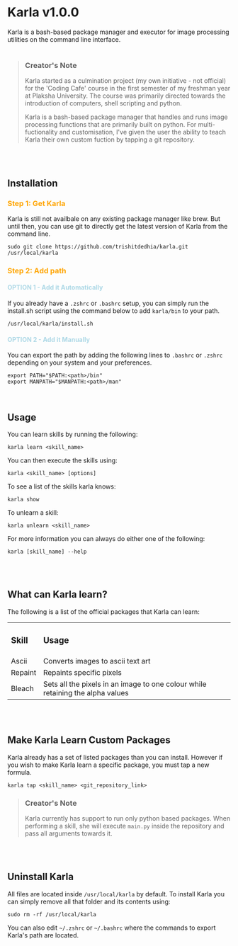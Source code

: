 # Karla v1.0.0
Karla is a bash-based package manager and executor for image processing utilities on the command line interface.
<br><br>

> ### Creator's Note
> Karla started as a culmination project (my own initiative - not official) for the 'Coding Cafe' course in the first semester of my freshman year at Plaksha University. The course was primarily directed towards the introduction of computers, shell scripting and python.
>
> Karla is a bash-based package manager that handles and runs image processing functions that are primarily built on python. For multi-fuctionality and customisation, I've given the user the ability to teach Karla their own custom fuction by tapping a git repository.

<br><br>

## Installation
<!-- GET KARLA -->
<h3 style="color: orange"> Step 1: Get Karla </h3>
Karla is still not availbale on any existing package manager like brew. But until then, you can use git to directly get the latest version of Karla from the command line.

```
sudo git clone https://github.com/trishitdedhia/karla.git /usr/local/karla
```

<!-- ADD PATH-->
<h3 style="color: orange"> Step 2: Add path</h3>
<h4 style="color: lightblue">OPTION 1 - Add it Automatically</h4>

If you already have a `.zshrc` or `.bashrc` setup, you can simply run the install.sh script using the command below to add `karla/bin` to your path.

```
/usr/local/karla/install.sh
```

<h4 style="color: lightblue">OPTION 2 - Add it Manually</h4>

You can export the path by adding the following lines to `.bashrc` or `.zshrc` depending on your system and your preferences.
```
export PATH="$PATH:<path>/bin"
export MANPATH="$MANPATH:<path>/man"
```
<br>

## Usage
You can learn skills by running the following:
```
karla learn <skill_name>
```

You can then execute the skills using:
```
karla <skill_name> [options]
```

To see a list of the skills karla knows:
```
karla show
```
To unlearn a skill:
```
karla unlearn <skill_name>
```

For more information you can always do either one of the following:
```
karla [skill_name] --help
```
<br><br>

## What can Karla learn?
The following is a list of the official packages that Karla can learn:
<table>
<tr>
    <td><h3>Skill</h3></td>
    <td><h3>Usage</h3></td>
</tr>
<tr>
    <td>Ascii</td>
    <td>Converts images to ascii text art</td>
</tr>
<tr>
    <td>Repaint</td>
    <td>Repaints specific pixels</td>
</tr>
<tr>
    <td>Bleach</td>
    <td>Sets all the pixels in an image to one colour while retaining the alpha values</td>
</tr>
</table>

<br><br>

## Make Karla Learn Custom Packages
Karla already has a set of listed packages than you can install. However if you wish to make Karla learn a specific package, you must tap a new formula.
```
karla tap <skill_name> <git_repository_link>
```

> ### Creator's Note
> Karla currently has support to run only python based packages. When performing a skill, she will execute `main.py` inside the repository and pass all arguments towards it.

<br><br>

## Uninstall Karla
All files are located inside `/usr/local/karla` by default. To install Karla you can simply remove all that folder and its contents using:
```
sudo rm -rf /usr/local/karla
```
You can also edit `~/.zshrc` or `~/.bashrc` where the commands to export Karla's path are located.
